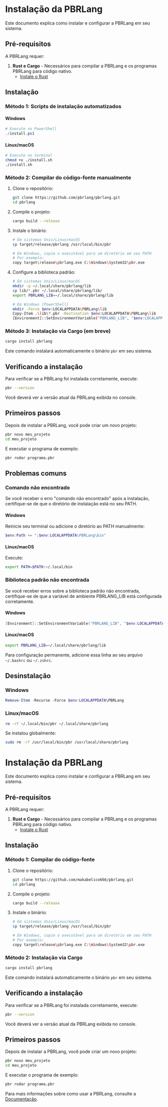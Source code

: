 # Instalação da PBRLang

Este documento explica como instalar e configurar a PBRLang em seu sistema.

## Pré-requisitos

A PBRLang requer:

1. **Rust e Cargo** - Necessários para compilar a PBRLang e os programas PBRLang para código nativo.
   - [Instale o Rust](https://www.rust-lang.org/tools/install)

## Instalação

### Método 1: Scripts de instalação automatizados

#### Windows
```powershell
# Execute no PowerShell
./install.ps1
```

#### Linux/macOS
```bash
# Execute no terminal
chmod +x ./install.sh
./install.sh
```

### Método 2: Compilar do código-fonte manualmente

1. Clone o repositório:
   ```bash
   git clone https://github.com/pbrlang/pbrlang.git
   cd pbrlang
   ```

2. Compile o projeto:
   ```bash
   cargo build --release
   ```

3. Instale o binário:
   ```bash
   # Em sistemas Unix/Linux/macOS
   cp target/release/pbrlang /usr/local/bin/pbr
   
   # Em Windows, copie o executável para um diretório em seu PATH
   # Por exemplo:
   copy target\release\pbrlang.exe C:\Windows\System32\pbr.exe
   ```

4. Configure a biblioteca padrão:
   ```bash
   # Em sistemas Unix/Linux/macOS
   mkdir -p ~/.local/share/pbrlang/lib
   cp lib/*.pbr ~/.local/share/pbrlang/lib/
   export PBRLANG_LIB=~/.local/share/pbrlang/lib
   
   # Em Windows (PowerShell)
   mkdir -Force $env:LOCALAPPDATA\PBRLang\lib
   Copy-Item .\lib\*.pbr -Destination $env:LOCALAPPDATA\PBRLang\lib
   [Environment]::SetEnvironmentVariable("PBRLANG_LIB", "$env:LOCALAPPDATA\PBRLang\lib", "User")
   ```

### Método 3: Instalação via Cargo (em breve)

```bash
cargo install pbrlang
```

Este comando instalará automaticamente o binário `pbr` em seu sistema.

## Verificando a instalação

Para verificar se a PBRLang foi instalada corretamente, execute:

```bash
pbr --version
```

Você deverá ver a versão atual da PBRLang exibida no console.

## Primeiros passos

Depois de instalar a PBRLang, você pode criar um novo projeto:

```bash
pbr novo meu_projeto
cd meu_projeto
```

E executar o programa de exemplo:

```bash
pbr rodar programa.pbr
```

## Problemas comuns

### Comando não encontrado

Se você receber o erro "comando não encontrado" após a instalação, certifique-se de que o diretório de instalação está no seu PATH.

#### Windows
Reinicie seu terminal ou adicione o diretório ao PATH manualmente:
```powershell
$env:Path += ";$env:LOCALAPPDATA\PBRLang\bin"
```

#### Linux/macOS
Execute:
```bash
export PATH=$PATH:~/.local/bin
```

### Biblioteca padrão não encontrada

Se você receber erros sobre a biblioteca padrão não encontrada, certifique-se de que a variável de ambiente PBRLANG_LIB está configurada corretamente.

#### Windows
```powershell
[Environment]::SetEnvironmentVariable("PBRLANG_LIB", "$env:LOCALAPPDATA\PBRLang\lib", "User")
```

#### Linux/macOS
```bash
export PBRLANG_LIB=~/.local/share/pbrlang/lib
```

Para configuração permanente, adicione essa linha ao seu arquivo `~/.bashrc` ou `~/.zshrc`.

## Desinstalação

### Windows
```powershell
Remove-Item -Recurse -Force $env:LOCALAPPDATA\PBRLang
```

### Linux/macOS
```bash
rm -rf ~/.local/bin/pbr ~/.local/share/pbrlang
```

Se instalou globalmente:
```bash
sudo rm -rf /usr/local/bin/pbr /usr/local/share/pbrlang
```

# Instalação da PBRLang

Este documento explica como instalar e configurar a PBRLang em seu sistema.

## Pré-requisitos

A PBRLang requer:

1. **Rust e Cargo** - Necessários para compilar a PBRLang e os programas PBRLang para código nativo.
   - [Instale o Rust](https://www.rust-lang.org/tools/install)

## Instalação

### Método 1: Compilar do código-fonte

1. Clone o repositório:
   ```bash
   git clone https://github.com/makabelico666/pbrlang.git
   cd pbrlang
   ```

2. Compile o projeto:
   ```bash
   cargo build --release
   ```

3. Instale o binário:
   ```bash
   # Em sistemas Unix/Linux/macOS
   cp target/release/pbrlang /usr/local/bin/pbr
   
   # Em Windows, copie o executável para um diretório em seu PATH
   # Por exemplo:
   copy target\release\pbrlang.exe C:\Windows\System32\pbr.exe
   ```

### Método 2: Instalação via Cargo

```bash
cargo install pbrlang
```

Este comando instalará automaticamente o binário `pbr` em seu sistema.

## Verificando a instalação

Para verificar se a PBRLang foi instalada corretamente, execute:

```bash
pbr --version
```

Você deverá ver a versão atual da PBRLang exibida no console.

## Primeiros passos

Depois de instalar a PBRLang, você pode criar um novo projeto:

```bash
pbr novo meu_projeto
cd meu_projeto
```

E executar o programa de exemplo:

```bash
pbr rodar programa.pbr
```

Para mais informações sobre como usar a PBRLang, consulte a [Documentação](./README.md).

